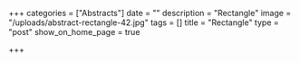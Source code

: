 +++
categories = ["Abstracts"]
date = ""
description = "Rectangle"
image = "/uploads/abstract-rectangle-42.jpg"
tags = []
title = "Rectangle"
type = "post"
show_on_home_page = true

+++
